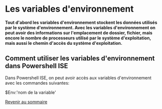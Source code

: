 # Les variables d'environnement

__Tout d'abord les variables d'environnement stockent les données utilisés par le système d'environnement. Avec les variables d'environnement on peut avoir des informations sur l'emplacement de dossier, fichier, mais encore le nombre de processeurs utilisé par le système d'exploitation, mais aussi le chemin d'accès du système d'exploitation.__

## Comment utiliser les variables d'environnement dans Powershell ISE

Dans Powershell ISE, on peut avoir accès aux variables d'environnement avec les commandes suivantes:

$Env:'nom de la variable'

[Revenir au sommaire](https://github.com/kevinguyodo/Powershell/blob/main/README.md)
